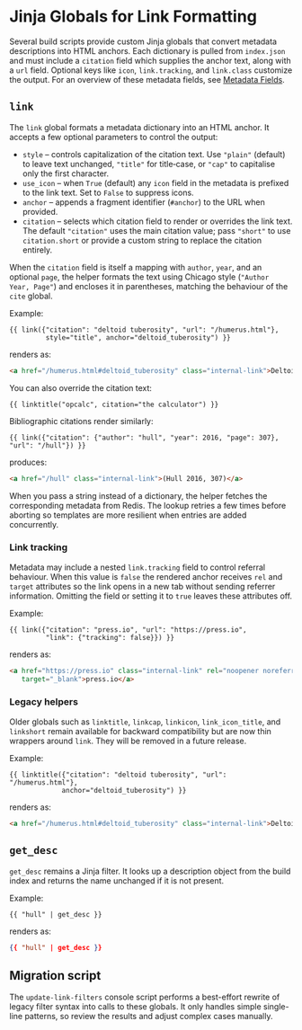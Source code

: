 # Jinja Globals for Link Formatting

Several build scripts provide custom Jinja globals that convert metadata
descriptions into HTML anchors. Each dictionary is pulled from
`index.json` and must include a `citation` field which supplies the anchor
text, along with a `url` field. Optional keys like `icon`,
`link.tracking`, and `link.class` customize the output.  For an overview of
these metadata fields, see [Metadata Fields](metadata-fields.md).

## `link`

The `link` global formats a metadata dictionary into an HTML anchor.  It
accepts a few optional parameters to control the output:

- `style` – controls capitalization of the citation text.  Use `"plain"`
  (default) to leave text unchanged, `"title"` for title‑case, or `"cap"` to
  capitalise only the first character.
- `use_icon` – when `True` (default) any `icon` field in the metadata is
  prefixed to the link text.  Set to `False` to suppress icons.
- `anchor` – appends a fragment identifier (`#anchor`) to the URL when provided.
- `citation` – selects which citation field to render or overrides the link text.
  The default `"citation"` uses the main citation value; pass `"short"` to use
  `citation.short` or provide a custom string to replace the citation entirely.

When the `citation` field is itself a mapping with `author`, `year`, and an
optional `page`, the helper formats the text using Chicago style
(`"Author Year, Page"`) and encloses it in parentheses, matching the behaviour
of the `cite` global.

Example:

```jinja
{{ link({"citation": "deltoid tuberosity", "url": "/humerus.html"},
         style="title", anchor="deltoid_tuberosity") }}
```

renders as:

```html
<a href="/humerus.html#deltoid_tuberosity" class="internal-link">Deltoid Tuberosity</a>
```

You can also override the citation text:

```jinja
{{ linktitle("opcalc", citation="the calculator") }}
```

Bibliographic citations render similarly:

```jinja
{{ link({"citation": {"author": "hull", "year": 2016, "page": 307}, "url": "/hull"}) }}
```

produces:

```html
<a href="/hull" class="internal-link">(Hull 2016, 307)</a>
```

When you pass a string instead of a dictionary, the helper fetches the
corresponding metadata from Redis. The lookup retries a few times before
aborting so templates are more resilient when entries are added concurrently.

### Link tracking

Metadata may include a nested `link.tracking` field to control referral
behaviour. When this value is `false` the rendered anchor receives `rel` and
`target` attributes so the link opens in a new tab without sending referrer
information. Omitting the field or setting it to `true` leaves these
attributes off.

Example:

```jinja
{{ link({"citation": "press.io", "url": "https://press.io",
         "link": {"tracking": false}}) }}
```

renders as:

```html
<a href="https://press.io" class="internal-link" rel="noopener noreferrer"
   target="_blank">press.io</a>
```

### Legacy helpers

Older globals such as `linktitle`, `linkcap`, `linkicon`, `link_icon_title`,
and `linkshort` remain available for backward compatibility but are now thin
wrappers around `link`.  They will be removed in a future release.

Example:

```jinja
{{ linktitle({"citation": "deltoid tuberosity", "url": "/humerus.html"},
             anchor="deltoid_tuberosity") }}
```

renders as:

```html
<a href="/humerus.html#deltoid_tuberosity" class="internal-link">Deltoid Tuberosity</a>
```

## `get_desc`

`get_desc` remains a Jinja filter. It looks up a description object from the
build index and returns the name unchanged if it is not present.

Example:

```jinja
{{ "hull" | get_desc }}
```

renders as:

```json
{{ "hull" | get_desc }}
```

## Migration script

The `update-link-filters` console script performs a best-effort rewrite of
legacy filter syntax into calls to these globals. It only handles simple
single-line patterns, so review the results and adjust complex cases manually.
